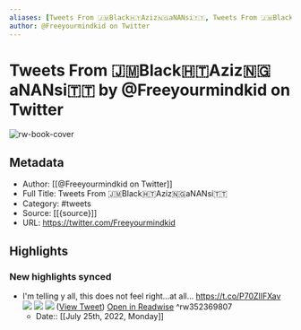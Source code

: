 ```yaml
---
aliases: [Tweets From 🇯🇲Black🇭🇹Aziz🇳🇬aNANsi🇹🇹, Tweets From 🇯🇲Black🇭🇹Aziz🇳🇬aNANsi🇹🇹]
author: @Freeyourmindkid on Twitter
---
```

# Tweets From 🇯🇲Black🇭🇹Aziz🇳🇬aNANsi🇹🇹 by @Freeyourmindkid on Twitter

![rw-book-cover](https://pbs.twimg.com/profile_images/1145073618252177408/3JOgCkeQ.jpg)

## Metadata
- Author: [[@Freeyourmindkid on Twitter]]
- Full Title: Tweets From 🇯🇲Black🇭🇹Aziz🇳🇬aNANsi🇹🇹
- Category: #tweets
- Source: [[{source}]]
- URL: https://twitter.com/Freeyourmindkid

## Highlights
### New highlights synced
- I'm telling y all, this does not feel right...at all... https://t.co/P70ZlIFXav
  ![](https://pbs.twimg.com/media/EZPcyIhWoAI5vwp.jpg)
  ![](https://pbs.twimg.com/media/EZPcyimXkAAiwRm.jpg)
  ![](https://pbs.twimg.com/media/EZPcy1cWAAUotGT.jpg) ([View Tweet](https://twitter.com/Freeyourmindkid/status/1266598693647638528)) [Open in Readwise](https://readwise.io/open/352369807) ^rw352369807
    - Date:: [[July 25th, 2022, Monday]]
